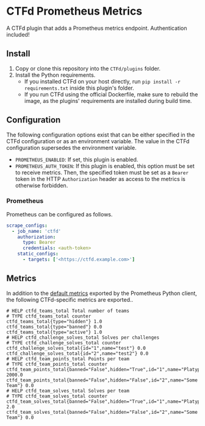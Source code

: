 # CTFd Prometheus Metrics

A CTFd plugin that adds a Prometheus metrics endpoint. Authentication included!

## Install

1. Copy or clone this repository into the `CTFd/plugins` folder.
1. Install the Python requirements.
    - If you installed CTFd on your host directly, run `pip install -r requirements.txt` inside this plugin's folder.
    - If you run CTFd using the official Dockerfile, make sure to rebuild the image, as the plugins' requirements are installed during build time.

## Configuration

The following configuration options exist that can be either specified in the CTFd configuration or as an environment variable.
The value in the CTFd configuration supersedes the environment variable.

- `PROMETHEUS_ENABLED`: If set, this plugin is enabled.
- `PROMETHEUS_AUTH_TOKEN`: If this plugin is enabled, this option must be set to receive metrics. Then, the specified token must be set as a `Bearer` token in the HTTP `Authorization` header as access to the metrics is otherwise forbidden.

### Prometheus

Prometheus can be configured as follows.

```yaml
scrape_configs:
  - job_name: 'ctfd'
    authorization:
      type: Bearer
      credentials: <auth-token>
    static_configs:
      - targets: ['<https://ctfd.example.com>']
```

## Metrics

In addition to the [default metrics](https://github.com/prometheus/client_python/tree/master#process-collector) exported by the Prometheus Python client, the following CTFd-specific metrics are exported..

```prometheus
# HELP ctfd_teams_total Total number of teams
# TYPE ctfd_teams_total counter
ctfd_teams_total{type="hidden"} 1.0
ctfd_teams_total{type="banned"} 0.0
ctfd_teams_total{type="active"} 1.0
# HELP ctfd_challenge_solves_total Solves per challenges
# TYPE ctfd_challenge_solves_total counter
ctfd_challenge_solves_total{id="1",name="test"} 0.0
ctfd_challenge_solves_total{id="2",name="test2"} 0.0
# HELP ctfd_team_points_total Points per team
# TYPE ctfd_team_points_total counter
ctfd_team_points_total{banned="False",hidden="True",id="1",name="Platypwnies"} 2000.0
ctfd_team_points_total{banned="False",hidden="False",id="2",name="Some Team"} 0.0
# HELP ctfd_team_solves_total Solves per team
# TYPE ctfd_team_solves_total counter
ctfd_team_solves_total{banned="False",hidden="True",id="1",name="Platypwnies"} 2.0
ctfd_team_solves_total{banned="False",hidden="False",id="2",name="Some Team"} 0.0
```

